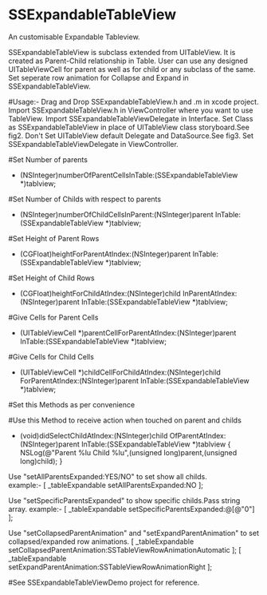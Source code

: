 # SSExpandableTableView
An customisable Expandable Tableview.

SSExpandableTableView is subclass extended from UITableView. It is created as Parent-Child  relationship in Table. 
User can use any designed UITableViewCell for parent as well as for child or any subclass of the same. 
Set seperate row animation for Collapse and Expand in SSExpandableTableView.

#Usage:-
Drag and Drop SSExpandableTableView.h and .m in xcode project.
Import SSExpandableTableView.h in ViewController where you want to use TableView.
Import SSExpandableTableViewDelegate in Interface.
Set Class as SSExpandableTableView in place of UITableView class storyboard.See fig2.
Don't Set UITableView default Delegate and DataSource.See fig3.
Set SSExpandableTableViewDelegate in ViewController.

#Set Number of parents
- (NSInteger)numberOfParentCellsInTable:(SSExpandableTableView *)tablview;

#Set Number of Childs with respect to parents
- (NSInteger)numberOfChildCellsInParent:(NSInteger)parent InTable:(SSExpandableTableView *)tablview;

#Set Height of Parent Rows
- (CGFloat)heightForParentAtIndex:(NSInteger)parent InTable:(SSExpandableTableView *)tablview;

#Set Height of Child Rows
- (CGFloat)heightForChildAtIndex:(NSInteger)child InParentAtIndex:(NSInteger)parent InTable:(SSExpandableTableView *)tablview;

#Give Cells for Parent Cells
- (UITableViewCell *)parentCellForParentAtIndex:(NSInteger)parent InTable:(SSExpandableTableView *)tablview;

#Give Cells for Child Cells
- (UITableViewCell *)childCellForChildAtIndex:(NSInteger)child ForParentAtIndex:(NSInteger)parent InTable:(SSExpandableTableView *)tablview;


#Set this Methods as per convenience 

#Use this Method to receive action when touched on parent and childs
- (void)didSelectChildAtIndex:(NSInteger)child OfParentAtIndex:(NSInteger)parent InTable:(SSExpandableTableView *)tablview
{
    NSLog(@"Parent %lu Child %lu",(unsigned long)parent,(unsigned long)child);
}

Use "setAllParentsExpanded:YES/NO" to set show all childs.  
example:-    [ _tableExpandable setAllParentsExpanded:NO ];

Use "setSpecificParentsExpanded" to show specific childs.Pass string array.
example:-    [ _tableExpandable setSpecificParentsExpanded:@[@"0"] ];

Use "setCollapsedParentAnimation" and "setExpandParentAnimation" to set collapsed/expanded row animations.
    [ _tableExpandable setCollapsedParentAnimation:SSTableViewRowAnimationAutomatic ];
    [ _tableExpandable setExpandParentAnimation:SSTableViewRowAnimationRight ];

#See SSExpandableTableViewDemo project for reference.
